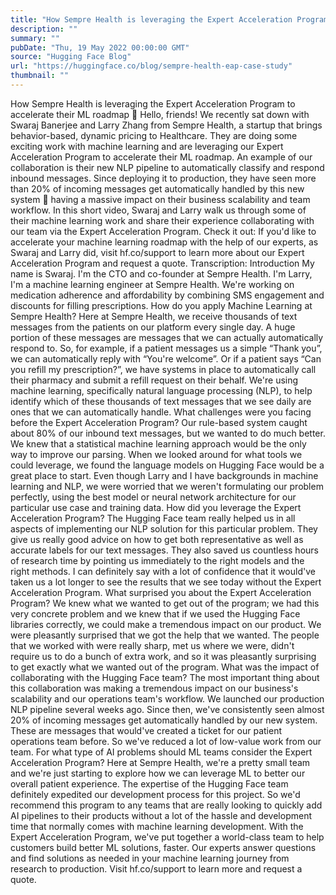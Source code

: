 ```yaml
---
title: "How Sempre Health is leveraging the Expert Acceleration Program to accelerate their ML roadmap"
description: ""
summary: ""
pubDate: "Thu, 19 May 2022 00:00:00 GMT"
source: "Hugging Face Blog"
url: "https://huggingface.co/blog/sempre-health-eap-case-study"
thumbnail: ""
---
```


How Sempre Health is leveraging the Expert Acceleration Program to accelerate their ML roadmap
👋 Hello, friends! We recently sat down with Swaraj Banerjee and Larry Zhang from Sempre Health, a startup that brings behavior-based, dynamic pricing to Healthcare. They are doing some exciting work with machine learning and are leveraging our Expert Acceleration Program to accelerate their ML roadmap.
An example of our collaboration is their new NLP pipeline to automatically classify and respond inbound messages. Since deploying it to production, they have seen more than 20% of incoming messages get automatically handled by this new system 🤯 having a massive impact on their business scalability and team workflow.
In this short video, Swaraj and Larry walk us through some of their machine learning work and share their experience collaborating with our team via the Expert Acceleration Program. Check it out:
If you'd like to accelerate your machine learning roadmap with the help of our experts, as Swaraj and Larry did, visit hf.co/support to learn more about our Expert Acceleration Program and request a quote.
Transcription:
Introduction
My name is Swaraj. I'm the CTO and co-founder at Sempre Health. I'm Larry, I'm a machine learning engineer at Sempre Health. We're working on medication adherence and affordability by combining SMS engagement and discounts for filling prescriptions.
How do you apply Machine Learning at Sempre Health?
Here at Sempre Health, we receive thousands of text messages from the patients on our platform every single day. A huge portion of these messages are messages that we can actually automatically respond to. So, for example, if a patient messages us a simple “Thank you”, we can automatically reply with “You're welcome”. Or if a patient says “Can you refill my prescription?”, we have systems in place to automatically call their pharmacy and submit a refill request on their behalf.
We're using machine learning, specifically natural language processing (NLP), to help identify which of these thousands of text messages that we see daily are ones that we can automatically handle.
What challenges were you facing before the Expert Acceleration Program?
Our rule-based system caught about 80% of our inbound text messages, but we wanted to do much better. We knew that a statistical machine learning approach would be the only way to improve our parsing. When we looked around for what tools we could leverage, we found the language models on Hugging Face would be a great place to start. Even though Larry and I have backgrounds in machine learning and NLP, we were worried that we weren't formulating our problem perfectly, using the best model or neural network architecture for our particular use case and training data.
How did you leverage the Expert Acceleration Program?
The Hugging Face team really helped us in all aspects of implementing our NLP solution for this particular problem. They give us really good advice on how to get both representative as well as accurate labels for our text messages. They also saved us countless hours of research time by pointing us immediately to the right models and the right methods. I can definitely say with a lot of confidence that it would've taken us a lot longer to see the results that we see today without the Expert Acceleration Program.
What surprised you about the Expert Acceleration Program?
We knew what we wanted to get out of the program; we had this very concrete problem and we knew that if we used the Hugging Face libraries correctly, we could make a tremendous impact on our product. We were pleasantly surprised that we got the help that we wanted. The people that we worked with were really sharp, met us where we were, didn't require us to do a bunch of extra work, and so it was pleasantly surprising to get exactly what we wanted out of the program.
What was the impact of collaborating with the Hugging Face team?
The most important thing about this collaboration was making a tremendous impact on our business's scalability and our operations team's workflow. We launched our production NLP pipeline several weeks ago. Since then, we've consistently seen almost 20% of incoming messages get automatically handled by our new system. These are messages that would've created a ticket for our patient operations team before. So we've reduced a lot of low-value work from our team.
For what type of AI problems should ML teams consider the Expert Acceleration Program?
Here at Sempre Health, we're a pretty small team and we're just starting to explore how we can leverage ML to better our overall patient experience. The expertise of the Hugging Face team definitely expedited our development process for this project. So we'd recommend this program to any teams that are really looking to quickly add AI pipelines to their products without a lot of the hassle and development time that normally comes with machine learning development.
With the Expert Acceleration Program, we've put together a world-class team to help customers build better ML solutions, faster. Our experts answer questions and find solutions as needed in your machine learning journey from research to production. Visit hf.co/support to learn more and request a quote.